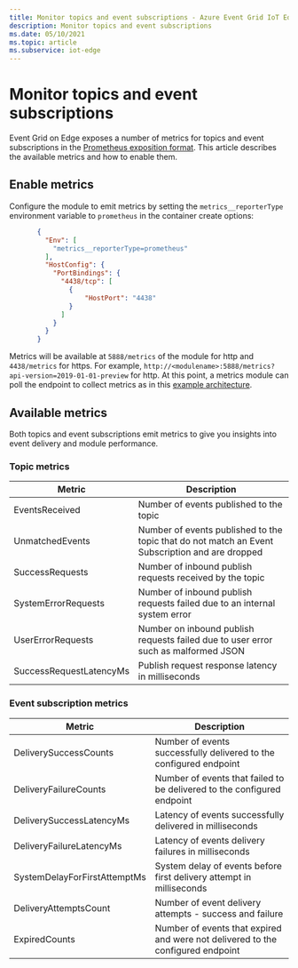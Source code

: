 ```yaml
---
title: Monitor topics and event subscriptions - Azure Event Grid IoT Edge | Microsoft Docs 
description: Monitor topics and event subscriptions 
ms.date: 05/10/2021
ms.topic: article
ms.subservice: iot-edge
---
```


# Monitor topics and event subscriptions

Event Grid on Edge exposes a number of metrics for topics and event subscriptions in the [Prometheus exposition format](https://prometheus.io/docs/instrumenting/exposition_formats/). This article describes the available metrics and how to enable them.

## Enable metrics

Configure the module to emit metrics by setting the `metrics__reporterType` environment variable to `prometheus` in the container create options:

 ```json
        {
          "Env": [
            "metrics__reporterType=prometheus"
          ],
          "HostConfig": {
            "PortBindings": {
              "4438/tcp": [
                {
                    "HostPort": "4438"
                }
              ]
            }
          }
        }
 ```    

Metrics will be available at `5888/metrics` of the module for http and `4438/metrics` for https. For example, `http://<modulename>:5888/metrics?api-version=2019-01-01-preview` for http. At this point, a metrics module can poll the endpoint to collect metrics as in this [example architecture](https://github.com/veyalla/ehm).

## Available metrics

Both topics and event subscriptions emit metrics to give you insights into event delivery and module performance.

### Topic metrics

| Metric | Description |
| ------ | ----------- |
| EventsReceived | Number of events published to the topic
| UnmatchedEvents | Number of events published to the topic that do not match an Event Subscription and are dropped
| SuccessRequests | Number of inbound publish requests received by the topic
| SystemErrorRequests | Number of inbound publish requests failed due to an internal system error
| UserErrorRequests | Number on inbound publish requests failed due to user error such as malformed JSON
| SuccessRequestLatencyMs | Publish request response latency in milliseconds


### Event subscription metrics

| Metric | Description |
| ------ | ----------- |
| DeliverySuccessCounts | Number of events successfully delivered to the configured endpoint
| DeliveryFailureCounts | Number of events that failed to be delivered to the configured endpoint
| DeliverySuccessLatencyMs | Latency of events successfully delivered in milliseconds
| DeliveryFailureLatencyMs | Latency of events delivery failures in milliseconds
| SystemDelayForFirstAttemptMs | System delay of events before first delivery attempt in milliseconds
| DeliveryAttemptsCount | Number of event delivery attempts - success and failure
| ExpiredCounts | Number of events that expired and were not delivered to the configured endpoint